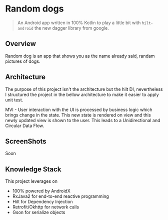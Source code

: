 # Random dogs

> An Android app written in 100% Kotlin to play a little bit with `hilt-android` the new dagger library from google.


## Overview

Random dog is an app that shows you as the name already said, randam pictures of dogs. 


## Architecture
The purpose of this project isn't the architecture but the hilt DI, nevertheless I structured the project in the bellow architecture to make it easier to apply unit test.

MVI - User interaction with the UI is processed by business logic which brings change in the state. This new state is rendered on view and this newly updated view is shown to the user. This leads to a Unidirectional and Circular Data Flow.



## ScreenShots
Soon

## Knowledge Stack

This project leverages on

- 100% powered by AndroidX 
- RxJava2 for end-to-end reactive programming
- Hilt for Dependency Injection
- Retrofit/Okhttp for network calls
- Gson for serialize objects





